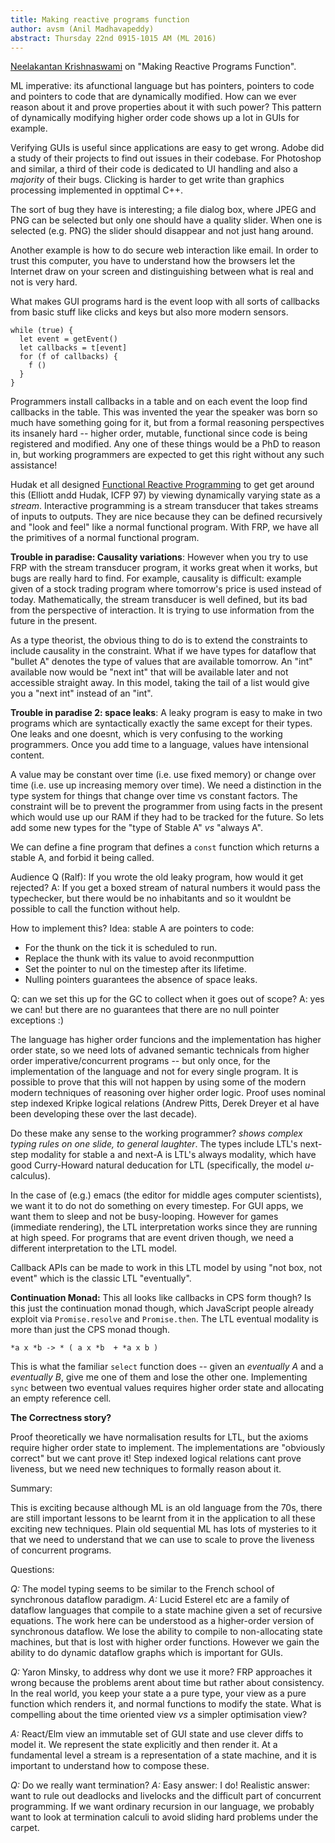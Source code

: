 ```yaml
---
title: Making reactive programs function
author: avsm (Anil Madhavapeddy)
abstract: Thursday 22nd 0915-1015 AM (ML 2016)
---
```


[Neelakantan Krishnaswami](http://conf.researchr.org/profile/icfp-2016/neelakantankrishnaswami)
on "Making Reactive Programs Function".

ML imperative: its afunctional language but has pointers, pointers to code and
pointers to code that are dynamically modified.  How can we ever reason about
it and prove properties about it with such power?  This pattern of dynamically
modifying higher order code shows up a lot in GUIs for example.

Verifying GUIs is useful since applications are easy to get wrong. Adobe did a
study of their projects to find out issues in their codebase. For Photoshop and
similar, a third of their code is dedicated to UI handling and also a
_majority_ of their bugs.  Clicking is harder to get write than graphics
processing implemented in opptimal C++.

The sort of bug they have is interesting; a file dialog box, where JPEG and
PNG can be selected but only one should have a quality slider.  When one is
selected (e.g. PNG) the slider should disappear and not just hang around.

Another example is how to do secure web interaction like email. In order to
trust this computer, you have to understand how the browsers let the Internet
draw on your screen and distinguishing between what is real and not is very
hard.

What makes GUI programs hard is the event loop with all sorts of callbacks from
basic stuff like clicks and keys but also more modern sensors.

```
while (true) {
  let event = getEvent()
  let callbacks = t[event]
  for (f of callbacks) {
    f ()
  }
}
```

Programmers install callbacks in a table and on each event the loop find
callbacks in the table.  This was invented the year the speaker was born so
much have something going for it, but from a formal reasoning perspectives its
insanely hard -- higher order, mutable, functional since code is being
registered and modified.  Any one of these things would be a PhD to reason in,
but working programmers are expected to get this right without any such
assistance!

Hudak et all designed [Functional Reactive
Programming](https://en.wikipedia.org/wiki/Functional_reactive_programming) to
get get around this (Elliott andd Hudak, ICFP 97) by viewing dynamically
varying state as a _stream_. Interactive programming is a stream transducer
that takes streams of inputs to outputs. They are nice because they can be
defined recursively and "look and feel" like a normal functional program.  With
FRP, we have all the
primitives of a normal functional program.

**Trouble in paradise: Causality variations**:
However when you try to use FRP with the stream transducer program, it works
great when it works, but bugs are really hard to find.  For example, causality
is difficult: example given of a stock trading program where tomorrow's price
is used instead of today.  Mathematically, the stream transducer is well
defined, but its bad from the perspective of interaction.  It is trying to use
information from the future in the present.

As a type theorist, the obvious thing to do is to extend the constraints to
include causality in the constraint.  What if we have types for dataflow that
"bullet A" denotes the type of values that are available tomorrow.  An "int"
available now would be "next int" that will be available later and not
accessible straight away.  In this model, taking the tail of a list would give
you a "next int" instead of an "int".

**Trouble in paradise 2: space leaks**:
A leaky program is easy to make in two programs which are syntactically exactly
the same except for their types.  One leaks and one doesnt, which is very
confusing to the working programmers.  Once you add time to a language, values
have intensional content.

A value may be constant over time (i.e. use fixed memory) or change over time
(i.e. use up increasing memory over time).  We need a distinction in the type
system for things that change over time vs constant factors.  The constraint
will be to prevent the programmer from using facts in the present which would
use up our RAM if they had to be tracked for the future.  So lets add some
new types for the "type of Stable A" _vs_ "always A".

We can define a fine program that defines a `const` function which returns a
stable A, and forbid it being called.

Audience Q (Ralf): If you wrote the old leaky program, how would it get
rejected?  A: If you get a boxed stream of natural numbers it would pass the
typechecker, but there would be no inhabitants and so it wouldnt be possible to
call the function without help.

How to implement this?  Idea: stable A are pointers to code:
* For the thunk on the tick it is scheduled to run.
* Replace the thunk with its value to avoid reconmputtion
* Set the pointer to nul on the timestep after its lifetime.
* Nulling pointers guarantees the absence of space leaks.

Q: can we set this up for the GC to collect when it goes out of scope?
A: yes we can! but there are no guarantees that there are no null pointer exceptions :)

The language has higher order funcions and the implementation has higher order
state, so we need lots of advaned semantic technicals from higher order
imperative/concurrent programs -- but only once, for the implementation of the
language and not for every single program.  It is possible to prove that this
will not happen by using some of the modern modern techniques of reasoning over
higher order logic.  Proof uses nominal step indexed Kripke logical relations
(Andrew Pitts, Derek Dreyer et al have been developing these over the last
decade).

Do these make any sense to the working programmer? *shows complex typing rules
on one slide, to general laughter*.  The types include LTL's next-step modality
for stable a and next-A is LTL's always modality, which have good Curry-Howard
natural deducation for LTL (specifically, the model _u_-calculus).

In the case of (e.g.) emacs (the editor for middle ages computer scientists), we want
it to do not do something on every timestep. For GUI apps, we want them to
sleep and not be busy-looping. However for games (immediate rendering), the LTL
interpretation works since they are running at high speed.  For programs that
are event driven though, we need a different interpretation to the LTL model.

Callback APIs can be made to work in this LTL model by using "not box, not
event" which is the classic LTL "eventually".

**Continuation Monad:** This all looks like callbacks in CPS form though? Is this just the continuation
monad though, which JavaScript people already exploit via `Promise.resolve` and
`Promise.then`.  The LTL eventual modality is more than just the CPS monad though.

    *a x *b -> * ( a x *b  + *a x b )

This is what the familiar `select` function does -- given an *eventually A* and
a *eventually B*, give me one of them and lose the other one.  Implementing
`sync` between two eventual values requires higher order state and allocating
an empty reference cell.

**The Correctness story?**

Proof theoretically we have normalisation results for LTL, but the axioms
require higher order state to implement. The implementations are "obviously
correct" but we cant prove it!  Step indexed logical relations cant prove
liveness, but we need new techniques to formally reason about it.

Summary:

This is exciting because although ML is an old language from the 70s, there
are still important lessons to be learnt from it in the application to all these
exciting new techniques.
Plain old sequential ML has lots of mysteries to it that we need to understand
that we can use to scale to prove the liveness of concurrent programs. 

Questions:

*Q:* The model typing seems to be similar to the French school of synchronous
dataflow paradigm.
*A:* Lucid Esterel etc are a family of dataflow languages that compile to a
state machine given a set of recursive equations. The work here can be understood
as a higher-order version of synchronous dataflow. We lose the ability to compile
to non-allocating state machines, but that is lost with higher order functions.
However we gain the ability to do dynamic dataflow graphs which is important for
GUIs.

*Q:* Yaron Minsky, to address why dont we use it more?  FRP approaches it wrong
because the problems arent about time but rather about consistency. In the real
world, you keep your state a a pure type, your view as a pure function which
renders it, and normal functions to modify the state.  What is compelling about
the time oriented view _vs_ a simpler optimisation view?

*A:* React/Elm view an immutable set of GUI state and use clever diffs to model
it.  We represent the state explicitly and then render it. At a fundamental
level a stream is a representation of a state machine, and it is important to
understand how to compose these.

*Q:* Do we really want termination?
*A:* Easy answer: I do! Realistic answer: want to rule out deadlocks and livelocks
and the difficult part of concurrent programming.  If we want ordinary recursion
in our language, we probably want to look at termination calculi to avoid
sliding hard problems under the carpet.
